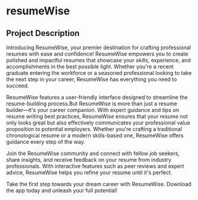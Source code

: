 # resumeWise

## Project Description

Introducing ResumeWise, your premier destination for crafting professional resumes with ease and confidence! ResumeWise empowers you to create polished and impactful resumes that showcase your skills, experience, and accomplishments in the best possible light. Whether you're a recent graduate entering the workforce or a seasoned professional looking to take the next step in your career, ResumeWise has everything you need to succeed.

ResumeWise features a user-friendly interface designed to streamline the resume-building process.But ResumeWise is more than just a resume builder—it's your career companion. With expert guidance and tips on resume writing best practices, ResumeWise ensures that your resume not only looks great but also effectively communicates your professional value proposition to potential employers. Whether you're crafting a traditional chronological resume or a modern skills-based one, ResumeWise offers guidance every step of the way.

Join the ResumeWise community and connect with fellow job seekers, share insights, and receive feedback on your resume from industry professionals. With interactive features such as peer reviews and expert advice, ResumeWise helps you refine your resume until it's perfect.

Take the first step towards your dream career with ResumeWise. Download the app today and unleash your full potential!
